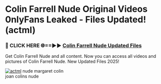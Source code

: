 # Colin Farrell Nude Original Videos 0nlyFans Leaked - Files Updated! (actml)

<h3>🔴 CLICK HERE 🌐==►► <a href="https://tinyurl.com/yc6ubb5a" rel="nofollow">Colin Farrell Nude Updated Files</a></h3>

Get Colin Farrell Nude and all content. Now you can access all videos and pictures of Colin Farrell Nude. New Updated Files 2025!

[![actml](https://i.imgur.com/7eu0CRL.gif)](https://tinyurl.com/yc6ubb5a)
nude margaret colin<br>
joan colins nude